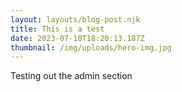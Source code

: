 ```yaml
---
layout: layouts/blog-post.njk
title: This is a test
date: 2023-07-10T18:20:13.187Z
thumbnail: /img/uploads/hero-img.jpg
---
```

Testing out the admin section